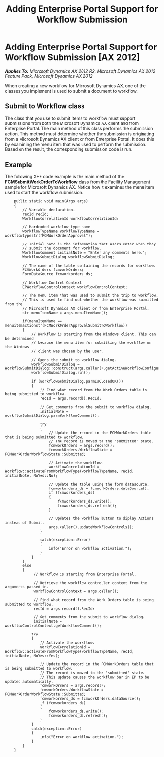 ﻿---
title: Adding Enterprise Portal Support for Workflow Submission
TOCTitle: Adding Enterprise Portal Support for Workflow Submission
ms:assetid: 8c2bdbf1-1a7b-4cae-b7a0-0ec38c8c253a
ms:mtpsurl: https://msdn.microsoft.com/en-us/library/Ee677503(v=AX.60)
ms:contentKeyID: 35245485
ms.date: 11/07/2012
mtps_version: v=AX.60
---

# Adding Enterprise Portal Support for Workflow Submission [AX 2012]


_**Applies To:** Microsoft Dynamics AX 2012 R2, Microsoft Dynamics AX 2012 Feature Pack, Microsoft Dynamics AX 2012_

When creating a new workflow for Microsoft Dynamics AX, one of the classes you implement is used to submit a document to workflow.

## Submit to Workflow class

The class that you use to submit items to workflow must support submissions from both the Microsoft Dynamics AX client and from Enterprise Portal. The main method of this class performs the submission action. This method must determine whether the submission is originating from a Microsoft Dynamics AX client or from Enterprise Portal. It does this by examining the menu item that was used to perform the submission. Based on the result, the corresponding submission code is run.

## Example

The following X++ code example is the main method of the **FCMSubmitWorkOrderToWorkflow** class from the Facility Management sample for Microsoft Dynamics AX. Notice how it examines the menu item used to start the workflow submission.
```X++  
    public static void main(Args args)
    {
        // Variable declaration.
        recId recId;
        WorkflowCorrelationId workflowCorrelationId;
    
        // Hardcoded workflow type name
        workflowTypeName workflowTypeName = workflowtypestr("FCMWorkOrderApproval");
    
        // Initial note is the information that users enter when they
        // submit the document for workflow.
        WorkflowComment initialNote = "Enter any comments here.";
        WorkflowSubmitDialog workflowSubmitDialog;
    
        // The name of the table containing the records for workflow.
        FCMWorkOrders fcmworkOrders;
        FormDataSource fcmworkorders_ds;
    
        // Workflow Control Context
        EPWorkflowControlContext workflowControlContext;
    
        // The menu item that was used to submit the trip to workflow.
        // This is used to find out whether the workflow was submitted from the
        // Microsoft Dynamics AX client or from Enterprise Portal.
        str menuItemName = args.menuItemName();
    
        if(menuItemName == menuitemactionstr(FCMWorkOrderApprovalSubmitToWorkflow))
        {
            // Workflow is starting from the Windows client. This can be determined
            // because the menu item for submitting the workflow on the Windows
            // client was chosen by the user.
    
            // Opens the submit to workflow dialog.
            workflowSubmitDialog = WorkflowSubmitDialog::construct(args.caller().getActiveWorkflowConfiguration());
            workflowSubmitDialog.run();
    
            if (workflowSubmitDialog.parmIsClosedOK())
            {
                // Find what record from the Work Orders table is being submitted to workflow.
                recId = args.record().RecId;
    
                // Get comments from the submit to workflow dialog.
                initialNote = workflowSubmitDialog.parmWorkflowComment();
    
                try
                {
                    // Update the record in the FCMWorkOrders table that is being submitted to workflow.
                    // The record is moved to the 'submitted' state.
                    fcmworkOrders = args.record();
                    fcmworkOrders.WorkflowState = FCMWorkOrderWorkflowState::Submitted;
    
                    // Activate the workflow.
                    workflowCorrelationId = Workflow::activateFromWorkflowType(workflowTypeName, recId, initialNote, NoYes::No);
    
                    // Update the table using the form datasource.
                    fcmworkorders_ds = fcmworkOrders.dataSource();
                    if (fcmworkorders_ds)
                    {
                        fcmworkorders_ds.write();
                        fcmworkorders_ds.refresh();
                    }
    
                    // Updates the workflow button to diplay Actions instead of Submit.
                    args.caller().updateWorkflowControls();
                }
    
                catch(exception::Error)
                {
                    info("Error on workflow activation.");
                }
            }
        }
        else
        {
             // Workflow is starting from Enterprise Portal.
    
             // Retrieve the workflow controller context from the arguments passed in.
             workflowControlContext = args.caller();
    
             // Find what record from the Work Orders table is being submitted to workflow.
             recId = args.record().RecId;
    
             // Get comments from the submit to workflow dialog.
             initialNote = workflowControlContext.getWorkflowComment();
    
            try
            {
                // Activate the workflow.
                workflowCorrelationId = Workflow::activateFromWorkflowType(workflowTypeName, recId, initialNote, NoYes::Yes);
    
                // Update the record in the FCMWorkOrders table that is being submitted to workflow.
                // The record is moved to the 'submitted' state.
                // This update causes the workflow bar in EP to be updated automatically.
                fcmworkOrders = args.record();
                fcmworkOrders.WorkflowState = FCMWorkOrderWorkflowState::Submitted;
                fcmworkorders_ds = fcmworkOrders.dataSource();
                if (fcmworkorders_ds)
                {
                    fcmworkorders_ds.write();
                    fcmworkorders_ds.refresh();
                }
            }
            catch(exception::Error)
            {
                info("Error on workflow activation.");
            }
        }
    }
```
